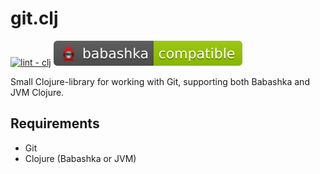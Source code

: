 # git.clj

[![lint - clj](https://github.com/joakimen/git.clj/actions/workflows/lint.yml/badge.svg)](https://github.com/joakimen/git.clj/actions/workflows/lint.yml) [![bb compatible](https://raw.githubusercontent.com/babashka/babashka/master/logo/badge.svg)](https://babashka.org)

Small Clojure-library for working with Git, supporting both Babashka and JVM Clojure.

## Requirements

- Git
- Clojure (Babashka or JVM)

